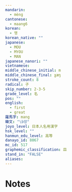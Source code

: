 ```yaml
---
mandarin:
  - mèng
cantonese:
  - maang6
korean:
  - 맹
korean_native: ""
japanese:
  - MOU
  - MYOU
  - MAN
japanese_nanori: ""
vietnamese:
middle_chinese_initial: m
middle_chinese_final: ɣæŋ
stroke_count: 8
radical: 子
skip_number: 2-3-5
grade_level: 名
pos: ""
english:
  - first
  - great
羅馬字: mang
韓文: "\b망"
joyo_level: 日本人名用漢字
hsk_level: ""
hanmun_edu_level: 高等
danayo_id: 8067
mc_id: 517
graphemic_classification: 皿
stand_in: "FALSE"
aliases:
---
```


# Notes
